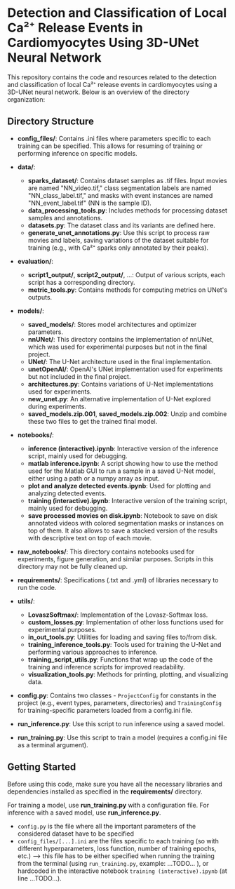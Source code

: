 # Detection and Classification of Local Ca²⁺ Release Events in Cardiomyocytes Using 3D-UNet Neural Network

This repository contains the code and resources related to the detection and classification of local Ca²⁺ release events in cardiomyocytes using a 3D-UNet neural network. Below is an overview of the directory organization:

## Directory Structure

- **config_files/**: Contains .ini files where parameters specific to each training can be specified. This allows for resuming of training or performing inference on specific models.

- **data/**:
  - **sparks_dataset/**: Contains dataset samples as .tif files. Input movies are named "NN_video.tif," class segmentation labels are named "NN_class_label.tif," and masks with event instances are named "NN_event_label.tif" (NN is the sample ID).
  - **data_processing_tools.py**: Includes methods for processing dataset samples and annotations.
  - **datasets.py**: The dataset class and its variants are defined here.
  - **generate_unet_annotations.py**: Use this script to process raw movies and labels, saving variations of the dataset suitable for training (e.g., with Ca²⁺ sparks only annotated by their peaks).

- **evaluation/**:
  - **script1_output/**, **script2_output/**, ...: Output of various scripts, each script has a corresponding directory.
  - **metric_tools.py**: Contains methods for computing metrics on UNet's outputs.

- **models/**:
  - **saved_models/**: Stores model architectures and optimizer parameters.
  - **nnUNet/**: This directory contains the implementation of nnUNet, which was used for experimental purposes but not in the final project.
  - **UNet/**: The U-Net architecture used in the final implementation.
  - **unetOpenAI/**: OpenAI's UNet implementation used for experiments but not included in the final project.
  - **architectures.py**: Contains variations of U-Net implementations used for experiments.
  - **new_unet.py**: An alternative implementation of U-Net explored during experiments.
  - **saved_models.zip.001**, **saved_models.zip.002**: Unzip and combine these two files to get the trained final model.

- **notebooks/**:
  - **inference (interactive).ipynb**: Interactive version of the inference script, mainly used for debugging.
  - **matlab inference.ipynb**: A script showing how to use the method used for the Matlab GUI to run a sample in a saved U-Net model, either using a path or a numpy array as input.
  - **plot and analyze detected events.ipynb**: Used for plotting and analyzing detected events.
  - **training (interactive).ipynb**: Interactive version of the training script, mainly used for debugging.
  - **save processed movies on disk.ipynb**: Notebook to save on disk annotated videos with colored segmentation masks or instances on top of them. It also allows to save a stacked version of the results with descriptive text on top of each movie.

- **raw_notebooks/**: This directory contains notebooks used for experiments, figure generation, and similar purposes. Scripts in this directory may not be fully cleaned up.

- **requirements/**: Specifications (.txt and .yml) of libraries necessary to run the code.

- **utils/**:
  - **LovaszSoftmax/**: Implementation of the Lovasz-Softmax loss.
  - **custom_losses.py**: Implementation of other loss functions used for experimental purposes.
  - **in_out_tools.py**: Utilities for loading and saving files to/from disk.
  - **training_inference_tools.py**: Tools used for training the U-Net and performing various approaches to inference.
  - **training_script_utils.py**: Functions that wrap up the code of the training and inference scripts for improved readability.
  - **visualization_tools.py**: Methods for printing, plotting, and visualizing data.

- **config.py**: Contains two classes - `ProjectConfig` for constants in the project (e.g., event types, parameters, directories) and `TrainingConfig` for training-specific parameters loaded from a config.ini file.

- **run_inference.py**: Use this script to run inference using a saved model.

- **run_training.py**: Use this script to train a model (requires a config.ini file as a terminal argument).

## Getting Started

Before using this code, make sure you have all the necessary libraries and dependencies installed as specified in the **requirements/** directory.

For training a model, use **run_training.py** with a configuration file. For inference with a saved model, use **run_inference.py**.

- `config.py` is the file where all the important parameters of the considered dataset have to be specified
- `config_files/[...].ini` are the files specific to each training (so with different hyperparameters, loss function, number of training epochs, etc.) --> this file has to be either specified when running the training from the terminal (using `run_training.py`, example: ...TODO... ), or hardcoded in the interactive notebook `training (interactive).ipynb` (at line ...TODO...).


